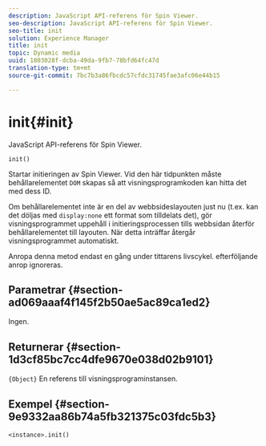 ```yaml
---
description: JavaScript API-referens för Spin Viewer.
seo-description: JavaScript API-referens för Spin Viewer.
seo-title: init
solution: Experience Manager
title: init
topic: Dynamic media
uuid: 1803028f-dcba-49da-9fb7-78bfd64fc47d
translation-type: tm+mt
source-git-commit: 7bc7b3a86fbcdc57cfdc31745fae3afc06e44b15

---
```



# init{#init}

JavaScript API-referens för Spin Viewer.

`init()`

Startar initieringen av Spin Viewer. Vid den här tidpunkten måste behållarelementet `DOM` skapas så att visningsprogramkoden kan hitta det med dess ID.

Om behållarelementet inte är en del av webbsideslayouten just nu (t.ex. kan det döljas med `display:none` ett format som tilldelats det), gör visningsprogrammet uppehåll i initieringsprocessen tills webbsidan återför behållarelementet till layouten. När detta inträffar återgår visningsprogrammet automatiskt.

Anropa denna metod endast en gång under tittarens livscykel. efterföljande anrop ignoreras.

## Parametrar {#section-ad069aaaf4f145f2b50ae5ac89ca1ed2}

Ingen.

## Returnerar {#section-1d3cf85bc7cc4dfe9670e038d02b9101}

`{Object}` En referens till visningsprograminstansen.

## Exempel {#section-9e9332aa86b74a5fb321375c03fdc5b3}

```
<instance>.init()
```

